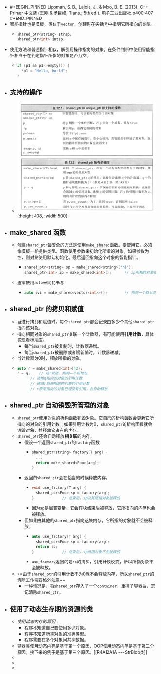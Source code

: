 - #+BEGIN_PINNED
  Lippman, S. B., Lajoie, J., & Moo, B. E. (2013). C++ Primer 中文版 (王刚 & 杨巨峰, Trans.; 5th ed.). 电子工业出版社.p400-407
  #+END_PINNED
- 智能指针也是模板，类似于`vector`，创建时在尖括号中指明它所指向的类型。
	- ```C++
	  shared_ptr<string> strsp;
	  shared_ptr<int> intsp;
	  ```
- 使用方法和普通指针相似，解引用操作指向的对象。在条件判断中使用智能指针相当于在判定指针所指的对象是否为空。
	- ```C++
	  if (p1 && p1->empty()) {
	    *p1 = "Hello, World";
	  }
	  ```
- ## 支持的操作
	- ![image.png](../assets/image_1666585375849_0.png){:height 408, :width 500}
- ## make_shared 函数
	- 创建`shared_ptr`最安全的方法是使用`make_shared`函数。要使用它，必须像模板一样提供类型。函数使用参数来初始化所指的对象，如果参数为空，则对象使用默认初始化。最后返回指向这个对象的智能指针。
		- ```C++
		  shared_ptr<string> sp = make_shared<string>("hi");
		  shared_ptr<int> ip = make_shared<int>();  	// ip所指的对象使用默认初始化，值为0
		  ```
	- 通常使用`auto`来简化书写
		- ```C++
		  auto pvi = make_shared<vector<int>>(); 		// 指向一个默认初始化的大小为空的向量
		  ```
- ## shared_ptr 的拷贝和赋值
	- 当进行拷贝和赋值时，每个`shared_ptr`都会记录由多少个其他`shared_ptr`指向该对象。
	- 指向相同对象的`shared_ptr`关联一个计数器，有可能使用**引用计数**，具体实现看标准库。
		- 每当`shared_ptr`被复制时，计数器递增。
		- 每当`shared_ptr`被删除或者赋新值时，计数器递减。
	- 当计数器为0时，释放所指的对象。
	- ```C++
	  auto r = make_shared<int>(42);
	  r = q; 	// 给r赋值，指向一个新地址
	  		// 递增q指向的对象的引用计数
	  		// 递减r原来指向的对象的引用计数	
	  		// r原来指向的对象已经没有引用，会自动释放
	  ```
- ## shared_ptr 自动销毁所管理的对象
	- `shared_ptr`使用对象的析构函数销毁对象。它自己的析构函数会更新它所指向的对象的引用计数。如果引用计数为0，`shared_ptr`的析构函数就会销毁对象，并释放它占有的内存。
	- `shared_ptr`还会自动释放**相关联**的内存。
		- 假设一个返回`shared_ptr`的`factory`函数
			- ```C++
			  shared_ptr<string> factory(T arg) {
			    ...
			    return make_shared<Foo>(arg);
			  }
			  ```
		- 返回的`shared_ptr`会在恰当的时候释放内存。
			- ```C++
			  void use_factory(T arg) {
			    shared_ptr<Foo> sp = factory(arg);
			  }				// 结束后，sp及其所指对象被释放
			  ```
			- 因为`sp`是局部变量，它会在块结束后被释放，它所指向的内存也会被释放。
		- 但如果由其他的`shared_ptr`指向这块内存，它所指的对象就不会被释放。
			- ```C++
			  auto use_factory(T arg) {
			    shared_ptr<Foo> sp = factory(arg);
			    return sp;
			  }				// 结束后，sp所指对象不会被释放
			  ```
			- `use_factory`返回的是`sp`的拷贝，引用计数没变，所以所指对象不会被释放。
	- ==由于`shared_ptr`的引用计数不为0就不会释放内存，所以`shared_ptr`的清除工作需要格外注意==
		- 一种情况是，将`shared_ptr`存入了一个`container`，重排了容器后，忘记清除`shared_ptr`。
- ## 使用了动态生存期的资源的类
	- *使用动态内存的原因* :
		- 程序不知道自己要使用多少对象。
		- 程序不知道所需对象的准确类型。
		- 程序需要在多个对象间共享数据。
	- 容器类使用动态内存是基于第一个原因，OOP使用动态内存是基于第二个原因。接下来的例子是基于第三个原因。[[R4A12A1A --- StrBlob类]]
	-
	-
	-